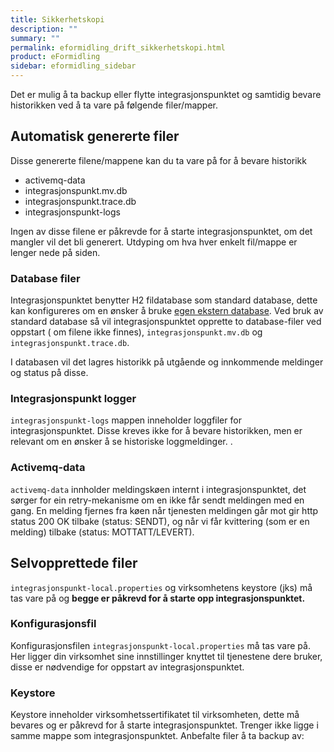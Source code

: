 ```yaml
---
title: Sikkerhetskopi
description: ""
summary: ""
permalink: eformidling_drift_sikkerhetskopi.html
product: eFormidling
sidebar: eformidling_sidebar
---
```



Det er mulig å ta backup eller flytte integrasjonspunktet og samtidig bevare historikken ved å ta vare på følgende filer/mapper. 

## Automatisk genererte filer 

Disse genererte filene/mappene kan du ta vare på for å bevare historikk

- activemq-data
- integrasjonspunkt.mv.db
- integrasjonspunkt.trace.db
- integrasjonspunkt-logs

Ingen av disse filene er påkrevde for å starte integrasjonspunktet, om det mangler vil det bli generert. Utdyping om hva hver enkelt fil/mappe er lenger nede på siden. 

### Database filer

Integrasjonspunktet benytter H2 fildatabase som standard database, dette kan konfigureres om en ønsker å bruke [egen ekstern database](eformidling_konfigurasjon_tilgjengelige_tjenester.html#ekstern-database). Ved bruk av standard database så vil integrasjonspunktet opprette to database-filer ved oppstart ( om filene ikke finnes), ```integrasjonspunkt.mv.db``` og ```integrasjonspunkt.trace.db```.

I databasen vil det lagres historikk på utgående og innkommende meldinger og status på disse. 

### Integrasjonspunkt logger

```integrasjonspunkt-logs``` mappen inneholder loggfiler for integrasjonspunktet. Disse kreves ikke for å bevare historikken, men er relevant om en ønsker å se historiske loggmeldinger. .


### Activemq-data

```activemq-data``` innholder meldingskøen internt i integrasjonspunktet, det sørger for ein retry-mekanisme om en ikke får sendt meldingen med en gang. En melding fjernes fra køen når tjenesten meldingen går mot gir http status 200 OK tilbake (status: SENDT), og når vi får kvittering (som er en melding) tilbake (status: MOTTATT/LEVERT).



## Selvopprettede filer

```integrasjonspunkt-local.properties``` og virksomhetens keystore (jks) må tas vare på og **begge er påkrevd for å starte opp integrasjonspunktet.** 

### Konfigurasjonsfil

Konfigurasjonsfilen ```integrasjonspunkt-local.properties``` må tas vare på. Her ligger din virksomhet sine innstillinger knyttet til tjenestene dere bruker, disse er nødvendige for oppstart av integrasjonspunktet.


### Keystore

Keystore inneholder virksomhetssertifikatet til virksomheten, dette må bevares og er påkrevd for å starte integrasjonspunktet. Trenger ikke ligge i samme mappe som integrasjonspunktet. 
Anbefalte filer å ta backup av: 

